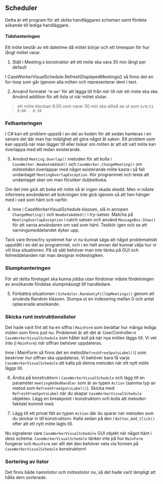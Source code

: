 ﻿## Scheduler

Detta är ett program för att sköta handläggares 
scheman samt fördela sökande till lediga handläggare.

#### Tidshanteringen

Ett möte består av ett datetime då mötet börjar och ett
timespan för hur långt mötet varar.

1. Ställ i Meeting:s konstruktor att ett möte ska vara 
    30 min långt per default

I CaseWorkerVisualSchedule.RefreshDisplayedMeetings() så finns det
en for-loop som går igenom alla möten och representerar dem
i text.

2. Använd formatet `"H:mm"` för att lägga till från
    _när_ till _när_ ett möte ska ske. Använd addition för att lista ut när mötet slutar.
> ett möte klockan 8:00 som varar 30 min ska alltså se ut som `6/9/21 8:00 - 8:30`

### Felhanteringen

I C# kan ett problem uppstå i en del av koden för att sedan
hanteras i en senare del där man har möjlighet att göra något
åt saken. Ett problem som kan uppstå när man lägger till eller
bokar om möten är att ett valt möte kan överlappa med ett
redan existerande.

3. Använd `Meeting.Overlap()` metoden för att kolla i 
    `CaseWorker.NewDateAdded()` och `CaseWorker.ChangeMeeting()`
    om mötestiden överlappar med något existerande möte
    kasta i så fall undantaget `MeetingOverlapException`.
    Kör programmet och testa att undantaget sker om man försöker
    dubbelboka.

Om det inte gick att boka ett möte så är ingen skada skedd.
Men vi måste informera användaren att bokningen inte gick igenom
så att hen hänger med i vad som hänt och varför.

4. Inne i CaseWorkerVisualSchedule klassen, slå in anropen 
    `ChangeMeeting()` och `NewDateAdded()` i try-satser.
    Matcha på `MeetingOverlapException` i catch satsen och 
    använd `MessageBox.Show()` för att varna användaren om 
    vad som hänt. Testkör igen och se att varningsmeddelandet 
    dyker upp.

Tack vare throw/try systemet har vi nu kunnat säga att något
problematiskt uppstått i en del av programmet, och i en helt
annan del kunnat välja hur vi vill lösa situationen. På så sätt
behöver man inte tänka på GUI och felmeddelanden när man designar
möteslogiken.

### Slumphanteringen

För att detta företaget ska kunna jobba utan fördomar måste
fördelningen av ansökande fördelas slumpmässigt till handledare.

5. Förbättra situationen i `Scheduler.RandomlyFillUpMeetings()`
    genom att använda Random klassen. Slumpa ut en indexering 
    mellan 0 och antal oplacerade ansökande.

### Skicka runt instruktionslistor

Det hade varit fint att ha en siffra i `MainForm` som berättar 
hur många lediga möten som finns just nu. Problemet är att
det är UserController:n `CaseWorkerVisualSchedule` som håller koll på
när nya möten läggs till. Vi vet inte (i `MainForm`) _när_ siffran
behöver uppdateras.

Inne i MainForm så finns det en metod(`RefreshFreeSpotsLabel()`) som
beskriver _hur_ siffran ska uppdateras. Vi behöver bara få
varje `CaseWorkerVisualSchedule` att kalla på denna metoden när ett
nytt möte läggs till.

6. Ändra på konstruktorn i `CaseWorkerVisualSchedule` och lägg till
    en parameter `meetingAddedHandler` som är av typen `Action` (samma typ
    av metod som `RefreshFreeSpotsLabel()`). Skicka med 
    `RefreshFreeSpotsLabel` när du skapar `CaseWorkerVisualSchedule`
    objekten. Lägg en breakpoint i konstruktorn och kolla att metoden
    faktiskt kommit med.

7. Lägg till ett privat fält av typen `Action` där du sparar ner metoden
    som du skickar in till konstruktorn. Kalla sedan på den i `Button_Add_Click()`
    efter att ett nytt möte lagts till.

Nu signalerar vare `CaseWorkerVisualSchedule` GUI objekt när
något hänt i dess schema. `CaseWorkerVisualSchedule` tänker inte på
hur `MainForm` fungerar och `MainForm` ser allt det den behöver veta
via formen på `CaseWorkerVisualSchedule` konstruktorn!

### Sortering av listor

Det finns både namnlistor och möteslistor nu, så det hade varit lämpligt att hålla
dem sorterade.